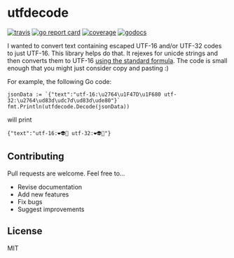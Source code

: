 # utfdecode

[![travis](https://travis-ci.org/schollz/utfdecode.svg?branch=master)](https://travis-ci.org/schollz/utfdecode) 
[![go report card](https://goreportcard.com/badge/github.com/schollz/utfdecode)](https://goreportcard.com/report/github.com/schollz/utfdecode) 
[![coverage](https://img.shields.io/badge/coverage-100%25-brightgreen.svg)](https://gocover.io/github.com/schollz/utfdecode)
[![godocs](https://godoc.org/github.com/schollz/utfdecode?status.svg)](https://godoc.org/github.com/schollz/utfdecode) 

I wanted to convert text containing escaped UTF-16 and/or UTF-32 codes to just UTF-16. This library helps do that. It rejexes for unicde strings and then converts them to UTF-16 [using the standard formula](https://en.wikipedia.org/wiki/UTF-16). The code is small enough that you might just consider copy and pasting :)


For example, the following Go code:

```golang
jsonData := `{"text":"utf-16:\u2764\u1F47D\u1F680 utf-32:\u2764\ud83d\udc7d\ud83d\ude80"}`
fmt.Println(utfdecode.Decode(jsonData))
```

will print

```
{"text":"utf-16:❤👽🚀 utf-32:❤👽🚀"}
```


## Contributing

Pull requests are welcome. Feel free to...

- Revise documentation
- Add new features
- Fix bugs
- Suggest improvements


## License

MIT